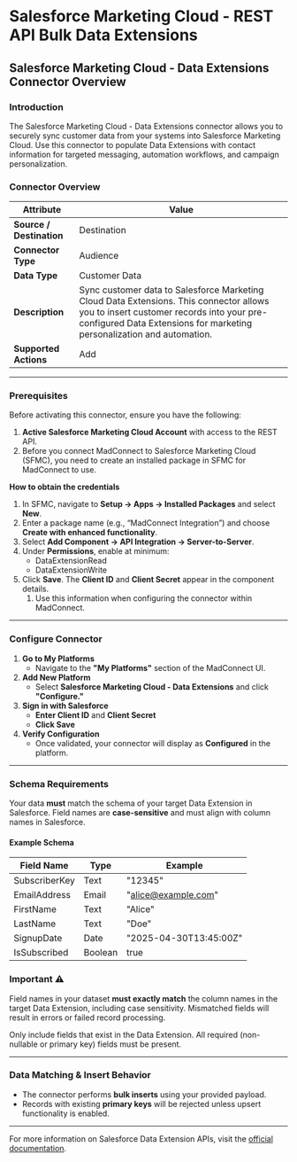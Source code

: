 # Salesforce Marketing Cloud - REST API Bulk Data Extensions

## **Salesforce Marketing Cloud - Data Extensions Connector Overview**

### **Introduction**

The Salesforce Marketing Cloud - Data Extensions connector allows you to securely sync customer data from your systems into Salesforce Marketing Cloud. Use this connector to populate Data Extensions with contact information for targeted messaging, automation workflows, and campaign personalization.

### **Connector Overview**

| Attribute                | Value                                                                                                                                                                                                         |
| ------------------------ | ------------------------------------------------------------------------------------------------------------------------------------------------------------------------------------------------------------- |
| **Source / Destination** | Destination                                                                                                                                                                                                   |
| **Connector Type**       | Audience                                                                                                                                                                                                      |
| **Data Type**            | Customer Data                                                                                                                                                                                                 |
| **Description**          | Sync customer data to Salesforce Marketing Cloud Data Extensions. This connector allows you to insert customer records into your pre-configured Data Extensions for marketing personalization and automation. |
| **Supported Actions**    | Add                                                                                                                                                                                                           |

***

### **Prerequisites**

Before activating this connector, ensure you have the following:

1. **Active Salesforce Marketing Cloud Account** with access to the REST API.
2. Before you connect MadConnect to Salesforce Marketing Cloud (SFMC), you need to create an installed package in SFMC for MadConnect to use.

**How to obtain the credentials**

1. In SFMC, navigate to **Setup → Apps → Installed Packages** and select **New**.
2. Enter a package name (e.g., “MadConnect Integration”) and choose **Create with enhanced functionality**.
3. Select **Add Component → API Integration → Server-to-Server**.
4. Under **Permissions**, enable at minimum:
   * DataExtensionRead
   * DataExtensionWrite
5. Click **Save**. The **Client ID** and **Client Secret** appear in the component details.
   1. Use this information when configuring the connector within MadConnect.



***

### **Configure Connector**

1. **Go to My Platforms**
   * Navigate to the **"My Platforms"** section of the MadConnect UI.
2. **Add New Platform**
   * Select **Salesforce Marketing Cloud - Data Extensions** and click **"Configure."**
3. **Sign in with Salesforce**
   * **Enter Client ID** and **Client Secret**
   * **Click Save**
4. **Verify Configuration**
   * Once validated, your connector will display as **Configured** in the platform.

***

### **Schema Requirements**

Your data **must** match the schema of your target Data Extension in Salesforce. Field names are **case-sensitive** and must align with column names in Salesforce.

#### **Example Schema**

| Field Name    | Type    | Example                                         |
| ------------- | ------- | ----------------------------------------------- |
| SubscriberKey | Text    | "12345"                                         |
| EmailAddress  | Email   | "[alice@example.com](mailto:alice@example.com)" |
| FirstName     | Text    | "Alice"                                         |
| LastName      | Text    | "Doe"                                           |
| SignupDate    | Date    | "2025-04-30T13:45:00Z"                          |
| IsSubscribed  | Boolean | true                                            |

### **Important** ⚠️

Field names in your dataset **must exactly match** the column names in the target Data Extension, including case sensitivity. Mismatched fields will result in errors or failed record processing.

Only include fields that exist in the Data Extension. All required (non-nullable or primary key) fields must be present.

***

### **Data Matching & Insert Behavior**

* The connector performs **bulk inserts** using your provided payload.
* Records with existing **primary keys** will be rejected unless upsert functionality is enabled.

***

For more information on Salesforce Data Extension APIs, visit the [official documentation](https://developer.salesforce.com/docs/marketing/marketing-cloud/references/mc-data_extension_rows_async?meta=Summary).
